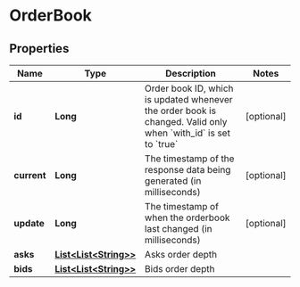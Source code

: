 

# OrderBook

## Properties

Name | Type | Description | Notes
------------ | ------------- | ------------- | -------------
**id** | **Long** | Order book ID, which is updated whenever the order book is changed. Valid only when &#x60;with_id&#x60; is set to &#x60;true&#x60; |  [optional]
**current** | **Long** | The timestamp of the response data being generated (in milliseconds) |  [optional]
**update** | **Long** | The timestamp of when the orderbook last changed (in milliseconds) |  [optional]
**asks** | [**List&lt;List&lt;String&gt;&gt;**](List.md) | Asks order depth | 
**bids** | [**List&lt;List&lt;String&gt;&gt;**](List.md) | Bids order depth | 



